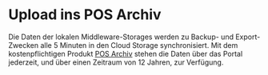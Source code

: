 # Upload ins POS Archiv

Die Daten der lokalen Middleware-Storages werden zu Backup- und Export-Zwecken alle 5 Minuten in den Cloud Storage synchronisiert. Mit dem kostenpflichtigen Produkt [POS Archiv](../../revisionssichere-daten-as-a-service/produkte/pos-archiv.md) stehen die Daten über das Portal jederzeit, und über einen Zeitraum von 12 Jahren, zur Verfügung.
